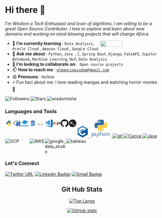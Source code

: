 # Hi there 🤗 


<p><i> I'm Wisdom a Tech Enthusiast and lover of algrithms. I am willing to be a great Open Source Contributer. I love to explore and learn about new domains and working on mind-blowing projects that will change Africa.</i></p>
<img src="https://image.freepik.com/free-vector/business-man-avatar-cartoon_24640-47595.jpg"align="right" height=38% width=38%>

<ul>
<li> 🌱 <b>I’m currently learning</b> : <code>Data Analysis</code>, <code>Oracle Cloud</code> , <code>Amazon Cloud</code> , <code>Google Cloud</code></li>
<li> 💬 <b>Ask me about</b> : <code>Python</code>, <code>Java </code>, <code>C</code>, <code>Spring Boot</code>, <code>Django</code>, <code>FatsAPI</code>, <code>Jupiter Notebook</code>, <code>Machine Learning</code>, <code>NLP</code>, <code>Data Analysis</code></li>
  <li>👯 <b>I’m looking to collaborate on: </b> <code> Open source projects </code> </>
<li> 📫 <b>How to reach me</b> : <code><a href="mailto:elmanciowisdom@gmail.com">elmanciowisdom@gmail.com</a></code></li>
<li> 😄 <b>Pronouns</b> : <code>He</code>/<code>Him</code></li>
<li> ⚡ Fun fact about me: I love reading mangas and watching horror movies👻</li></ul>

![Followers](https://img.shields.io/github/followers/wisdomtohe?style=plastic&color=white=FOLLOWERS)
![Stars](https://img.shields.io/github/stars/wisdomtohe?affiliations=OWNER&style=social)
<img src="https://komarev.com/ghpvc/?username=wisdomtohe" alt="wisdomtohe" /> 

<h3>Languages and Tools</h3>
<p align="left"><a href="https://www.cprogramming.com/" target="_blank"> <img src="https://raw.githubusercontent.com/devicons/devicon/master/icons/c/c-original.svg" alt="c" width="40" height="40"/> </a><a href="https://www.w3schools.com/python/" target="_blank"> <img src="https://raw.githubusercontent.com/devicons/devicon/master/icons/python/python-original-wordmark.svg" alt="Python" width="70" height="60"/> </a> <a href="https://git-scm.com/" target="_blank"> <img src="https://www.vectorlogo.zone/logos/git-scm/git-scm-icon.svg" alt="git" width="40" height="40"/></a><a href="https://www.canva.com/" target="_blank"> <img src="https://www.vectorlogo.zone/logos/canva/canva-icon.svg" alt="Canva" width="40" height="40"/> </a><a href="https://www.w3schools.com/java/java_intro.asp" target="_blank"> <img src="https://www.vectorlogo.zone/logos/java/java-horizontal.svg" alt="Java" width="70" height="50"/> </a>
<img align="left" alt="Python" width="26px" src="https://raw.githubusercontent.com/github/explore/80688e429a7d4ef2fca1e82350fe8e3517d3494d/topics/python/python.png" /></a> <a href="https://www.canva.com/" target="_blank"> <img align="left" alt="R" width="26px" src="https://raw.githubusercontent.com/github/explore/80688e429a7d4ef2fca1e82350fe8e3517d3494d/topics/r/r.png" /></a> <a href="https://www.canva.com/" target="_blank"> <img align="left" alt="Docker" width="26px" src="https://raw.githubusercontent.com/github/explore/80688e429a7d4ef2fca1e82350fe8e3517d3494d/topics/docker/docker.png" /></a> <a href="https://www.canva.com/" target="_blank"> <img align="left" alt="SQL" width="26px" src="https://raw.githubusercontent.com/github/explore/80688e429a7d4ef2fca1e82350fe8e3517d3494d/topics/sql/sql.png" /></a> <a href="https://www.canva.com/" target="_blank"> <img align="left" alt="MySQL" width="26px" src="https://raw.githubusercontent.com/github/explore/80688e429a7d4ef2fca1e82350fe8e3517d3494d/topics/mysql/mysql.png" /></a> <a href="https://www.canva.com/" target="_blank"> <img align="left" alt="Visual Studio Code" width="26px" src="https://raw.githubusercontent.com/github/explore/80688e429a7d4ef2fca1e82350fe8e3517d3494d/topics/visual-studio-code/visual-studio-code.png" /> </a> <a href="https://www.canva.com/" target="_blank"> <img align="left" alt="Git" width="26px" src="https://raw.githubusercontent.com/github/explore/80688e429a7d4ef2fca1e82350fe8e3517d3494d/topics/git/git.png" /></a> <a href="https://www.canva.com/" target="_blank"> <img align="left" alt="GitHub" width="26px" src="https://raw.githubusercontent.com/github/explore/78df643247d429f6cc873026c0622819ad797942/topics/github/github.png" /></a> <a href="https://www.canva.com/" target="_blank"> <img align="left" alt="Terminal" width="26px" src="https://raw.githubusercontent.com/github/explore/80688e429a7d4ef2fca1e82350fe8e3517d3494d/topics/terminal/terminal.png" /></a> <a href="https://www.canva.com/" target="_blank"> <img align="left" alt="GCP" width="80" src="https://github.com/melanieshi0120/melanieshi0120/blob/master/images/GCP_LOG.png" /></a> <a href="https://www.canva.com/" target="_blank"> <img align="left" alt="AWS" width="50" src="https://github.com/melanieshi0120/melanieshi0120/blob/master/images/AWS.jpeg" /></a> <a href="https://www.canva.com/" target="_blank"> <img align="left" alt="google_data_studio" width="70" src="https://github.com/melanieshi0120/melanieshi0120/blob/master/images/google_data_studio.png" /></a> <a href="https://www.canva.com/" target="_blank"> <img align="left" alt="tableau" width="70" src="https://github.com/melanieshi0120/melanieshi0120/blob/master/images/tableau.jpg" /></a>
  </p><br />
<br />

<h3>Let's Connect</h3>


[![Twitter URL](https://img.shields.io/twitter/url?style=social&url=https%3A%2F%2Fmobile.twitter.com%2Fwisdomtohe)](https://mobile.twitter.com/wisdomtohe) 
[![Linkedin Badge](https://img.shields.io/badge/-wisdomtohe-blue?style=flat-square&logo=Linkedin&logoColor=white&link=https://www.linkedin.com/in/wisdomtohe/)](https://www.linkedin.com/in/wisdomtohe)
[![Gmail Badge](https://img.shields.io/badge/-elmanciowisdom@gmail.com-c14438?style=flat-square&logo=Gmail&logoColor=white&link=mailto:elmanciowisdom@gmail.com)](mailto:elmanciowisdom@gmail.com)


<center>
<h2 align="center">Git Hub Stats</h2>
<p align="center">

[![Top Langs](https://github-readme-stats.vercel.app/api/top-langs/?username=wisdomtohe&layout=compact&show_icons=true&theme=radical)](https://github.com/wisdomtohe/github-readme-stats)

</p>

[![GitHub stats](https://github-readme-stats.vercel.app/api?username=wisdomtohe&show_icons=true&theme=radical)](https://github.com/wisdomtohe/github-readme-stats)
